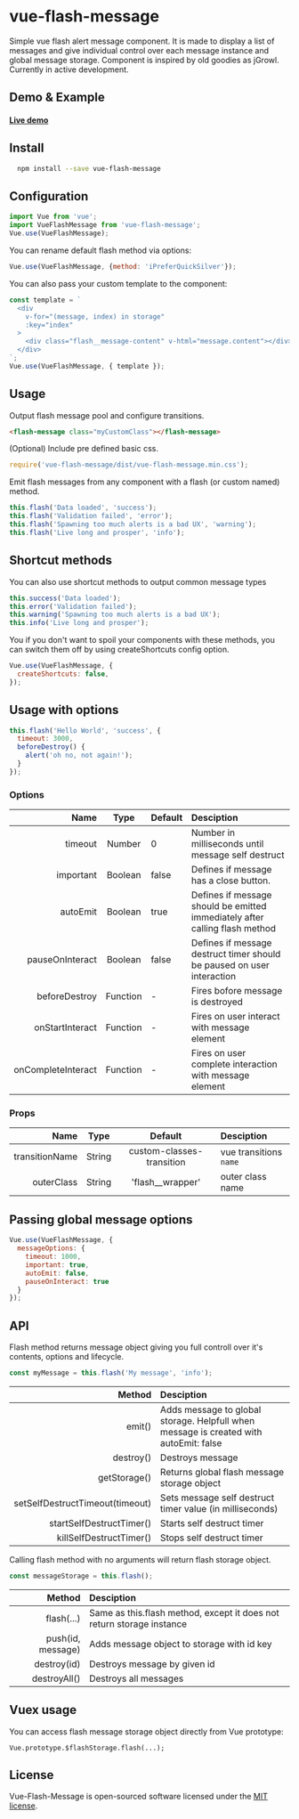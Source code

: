 # vue-flash-message

<p>Simple vue flash alert message component. It is made to display a list of messages and give individual control over each message instance and global message storage. Component is inspired by old goodies as jGrowl. Currently in active development.</p>

## Demo & Example
#### [Live demo](http://test.keen-design.ru/vue-flash-message/)

## Install
```bash
  npm install --save vue-flash-message
```

## Configuration
```javascript
import Vue from 'vue';
import VueFlashMessage from 'vue-flash-message';
Vue.use(VueFlashMessage);
```
You can rename default flash method via options: 
```javascript
Vue.use(VueFlashMessage, {method: 'iPreferQuickSilver'});
```
You can also pass your custom template to the component:
```javascript
const template = `
  <div
    v-for="(message, index) in storage"
    :key="index"
  >
    <div class="flash__message-content" v-html="message.content"></div>
  </div>
`;
Vue.use(VueFlashMessage, { template });
```

## Usage
Output flash message pool and configure transitions. 
```html
<flash-message class="myCustomClass"></flash-message>
```

(Optional) Include pre defined basic css.
```javascript
require('vue-flash-message/dist/vue-flash-message.min.css');
```

Emit flash messages from any component with a flash (or custom named) method.
```javascript
this.flash('Data loaded', 'success');
this.flash('Validation failed', 'error');
this.flash('Spawning too much alerts is a bad UX', 'warning');
this.flash('Live long and prosper', 'info');
```

## Shortcut methods
You can also use shortcut methods to output common message types
```javascript
this.success('Data loaded');
this.error('Validation failed');
this.warning('Spawning too much alerts is a bad UX');
this.info('Live long and prosper');
```
You if you don't want to spoil your components with these methods,
you can switch them off by using createShortcuts config option.
```javascript
Vue.use(VueFlashMessage, {
  createShortcuts: false,
});
```

## Usage with options
```javascript
this.flash('Hello World', 'success', {
  timeout: 3000,
  beforeDestroy() {
    alert('oh no, not again!');
  }
});
```

### Options
| Name               | Type     | Default | Desciption                                                                  |
| ---:               |:---:     |:---     |:---                                                                         |
| timeout            | Number   | 0       | Number in milliseconds until message self destruct                          |
| important          | Boolean  | false   | Defines if message has a close button.                                      |
| autoEmit           | Boolean  | true    | Defines if message should be emitted immediately after calling flash method |
| pauseOnInteract    | Boolean  | false   | Defines if message destruct timer should be paused on user interaction      |
| beforeDestroy      | Function | -       | Fires bofore message is destroyed                                           |
| onStartInteract    | Function | -       | Fires on user interact with message element                                 | 
| onCompleteInteract | Function | -       | Fires on user complete interaction with message element                     | 

### Props
|     Name       |   Type      |          Default          |              Desciption |
|     ---:       |    :---:    |           :---:           |                :---     |
| transitionName |   String    | custom-classes-transition | vue transitions `name`  |
| outerClass     |   String    | 'flash__wrapper'          | outer class name        |

## Passing global message options
```javascript
Vue.use(VueFlashMessage, {
  messageOptions: {
    timeout: 1000,
    important: true,
    autoEmit: false,
    pauseOnInteract: true
  }
});
```

## API
Flash method returns message object giving you full controll over it's contents, options and lifecycle.
```javascript
const myMessage = this.flash('My message', 'info');
```
| Method                   | Desciption |
| ---:                     |:--- |
| emit()                   | Adds message to global storage. Helpfull when message is created with autoEmit: false |
| destroy()                | Destroys message |
| getStorage()             | Returns global flash message storage object |
| setSelfDestructTimeout(timeout) | Sets message self destruct timer value (in milliseconds) |
| startSelfDestructTimer() | Starts self destruct timer |
| killSelfDestructTimer()  | Stops self destruct timer |

Calling flash method with no arguments will return flash storage object.
```javascript
const messageStorage = this.flash();
```
| Method                 | Desciption |
| ---:                   |:--- |
| flash(...)             | Same as this.flash method, except it does not return storage instance |
| push(id, message)      | Adds message object to storage with id key |
| destroy(id)            | Destroys message by given id |
| destroyAll()           | Destroys all messages |

## Vuex usage
You can access flash message storage object directly from Vue prototype:
```
Vue.prototype.$flashStorage.flash(...);
```

## License
<p>Vue-Flash-Message is open-sourced software licensed under the <a href="http://opensource.org/licenses/MIT">MIT license</a>.</p>
